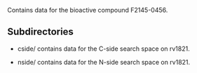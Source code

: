 Contains data for the bioactive compound F2145-0456.

## Subdirectories

- cside/ contains data for the C-side search space on rv1821.

- nside/ contains data for the N-side search space on rv1821.


